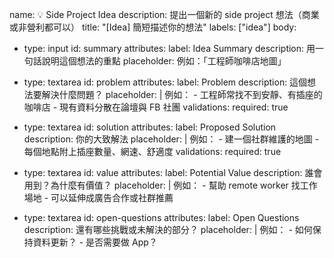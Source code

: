 name: 💡 Side Project Idea
description: 提出一個新的 side project 想法（商業或非營利都可以）
title: "[Idea] 簡短描述你的想法"
labels: ["idea"]
body:
  - type: input
    id: summary
    attributes:
      label: Idea Summary
      description: 用一句話說明這個想法的重點
      placeholder: 例如：「工程師咖啡店地圖」

  - type: textarea
    id: problem
    attributes:
      label: Problem
      description: 這個想法要解決什麼問題？
      placeholder: |
        例如：
        - 工程師常找不到安靜、有插座的咖啡店
        - 現有資料分散在論壇與 FB 社團
    validations:
      required: true

  - type: textarea
    id: solution
    attributes:
      label: Proposed Solution
      description: 你的大致解法
      placeholder: |
        例如：
        - 建一個社群維護的地圖
        - 每個地點附上插座數量、網速、舒適度
    validations:
      required: true

  - type: textarea
    id: value
    attributes:
      label: Potential Value
      description: 誰會用到？為什麼有價值？
      placeholder: |
        例如：
        - 幫助 remote worker 找工作場地
        - 可以延伸成廣告合作或社群推薦

  - type: textarea
    id: open-questions
    attributes:
      label: Open Questions
      description: 還有哪些挑戰或未解決的部分？
      placeholder: |
        例如：
        - 如何保持資料更新？
        - 是否需要做 App？
